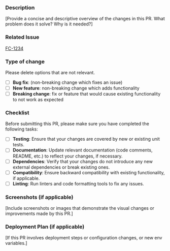 ### Description

[Provide a concise and descriptive overview of the changes in this PR. What problem does it solve? Why is it needed?]

### Related Issue

[FC-1234](https://fasset.atlassian.net/browse/FC-1234)

### Type of change

Please delete options that are not relevant.

- [ ] **Bug fix**: (non-breaking change which fixes an issue)
- [ ] **New feature**: non-breaking change which adds functionality
- [ ] **Breaking change**: fix or feature that would cause existing functionality to not work as expected

### Checklist

Before submitting this PR, please make sure you have completed the following tasks:

- [ ] **Testing**: Ensure that your changes are covered by new or existing unit tests.
- [ ] **Documentation**: Update relevant documentation (code comments, README, etc.) to reflect your changes, if necessary.
- [ ] **Dependencies**: Verify that your changes do not introduce any new external dependencies or break existing ones.
- [ ] **Compatibility**: Ensure backward compatibility with existing functionality, if applicable.
- [ ] **Linting**: Run linters and code formatting tools to fix any issues.

### Screenshots (if applicable)

[Include screenshots or images that demonstrate the visual changes or improvements made by this PR.]

### Deployment Plan (if applicable)

[If this PR involves deployment steps or configuration changes, or new env variables.]